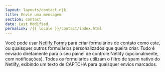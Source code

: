 ```yaml
---
layout: layouts/contact.njk
title: Envie uma mensagem
section: contact
date: Last Modified
permalink: /{{ locale }}/contact/index.html
---
```

Você pode usar [Netlify Forms](https://www.netlify.com/docs/form-handling/) para criar formulários de contato como este, ou quaisquer outros formulários personalizados que queira criar. Tudo é enviado diretamente para o seu painel de controle Netlify (opcionalmente, com notificações). Todos os formulários utilizam o filtro de spam nativo do Netlify, exibindo um texto de CAPTCHA para quaisquer envios marcados.
